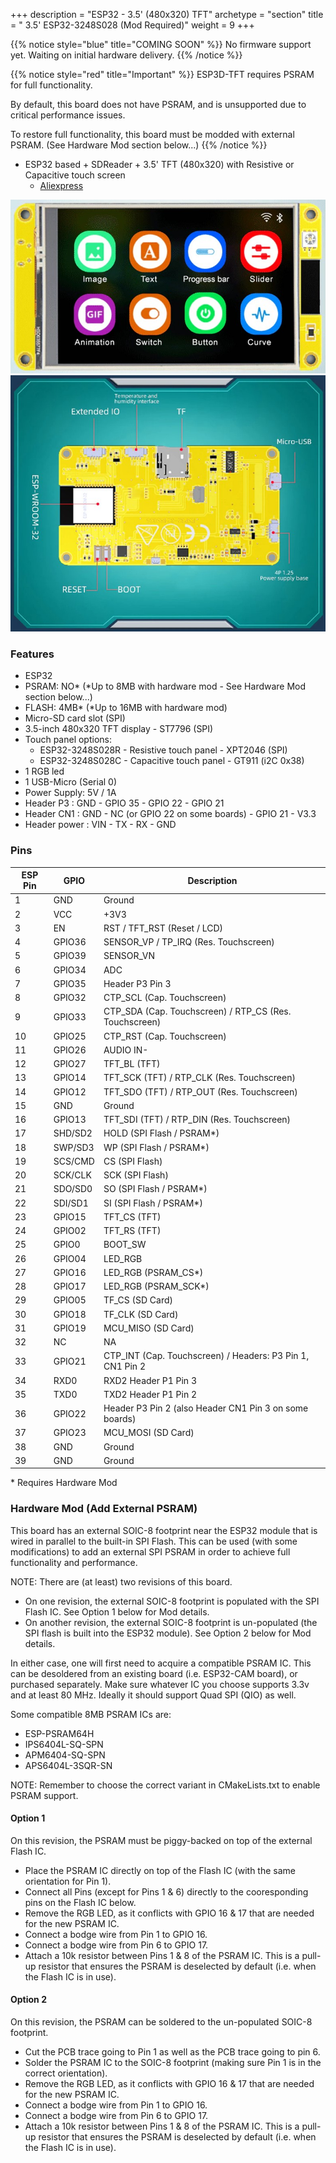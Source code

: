 +++
description = "ESP32 - 3.5' (480x320) TFT"
archetype = "section"
title = " 3.5' ESP32-3248S028 (Mod Required)"
weight = 9
+++

{{% notice style="blue" title="COMING SOON"  %}}
No firmware support yet.  Waiting on initial hardware delivery.
{{% /notice %}}

{{% notice style="red" title="Important"  %}}
ESP3D-TFT requires PSRAM for full functionality.

By default, this board does not have PSRAM, and is unsupported due to critical performance issues.

To restore full functionality, this board must be modded with external PSRAM. (See Hardware Mod section below...)
{{% /notice %}}

* ESP32 based + SDReader + 3.5' TFT (480x320) with Resistive or Capacitive touch screen
  * [Aliexpress](https://www.aliexpress.com/item/3256804446638703.html)

![image](front.jpg?width=400px)
![image](back.jpg?width=400px)


### Features
* ESP32
* PSRAM: NO* (*Up to 8MB with hardware mod - See Hardware Mod section below...)
* FLASH: 4MB* (*Up to 16MB with hardware mod)
* Micro-SD card slot (SPI)
* 3.5-inch 480x320 TFT display - ST7796 (SPI)   
* Touch panel options:
  * ESP32-3248S028R - Resistive touch panel - XPT2046 (SPI)
  * ESP32-3248S028C - Capacitive touch panel - GT911 (i2C 0x38)
* 1 RGB led
* 1 USB-Micro (Serial 0)
* Power Supply: 5V / 1A
* Header P3 : GND - GPIO 35 - GPIO 22 - GPIO 21 
* Header CN1 :  GND - NC (or GPIO 22 on some boards) - GPIO 21 - V3.3
* Header power : VIN - TX - RX - GND

### Pins
|ESP Pin|  GPIO   | Description                              |
| ----- | ------- | ---------------------------------------- |
|   1   |  GND    |  Ground                                  |
|   2   |  VCC    |  +3V3                                    |
|   3   |  EN     |  RST / TFT_RST (Reset / LCD)             |
|   4   |  GPIO36 |  SENSOR_VP / TP_IRQ (Res. Touchscreen)   |
|   5   |  GPIO39 |  SENSOR_VN                               |
|   6   |  GPIO34 |  ADC                                     |
|   7   |  GPIO35 |  Header P3 Pin 3                         |
|   8   |  GPIO32 |  CTP_SCL (Cap. Touchscreen)              |
|   9   |  GPIO33 |  CTP_SDA (Cap. Touchscreen) / RTP_CS (Res. Touchscreen) |
|   10  |  GPIO25 |  CTP_RST (Cap. Touchscreen)              |
|   11  |  GPIO26 |  AUDIO IN-                               |
|   12  |  GPIO27 |  TFT_BL (TFT)                            |
|   13  |  GPIO14 |  TFT_SCK (TFT) / RTP_CLK (Res. Touchscreen) |
|   14  |  GPIO12 |  TFT_SDO (TFT) / RTP_OUT (Res. Touchscreen) |
|   15  |  GND    |  Ground                                  |
|   16  |  GPIO13 |  TFT_SDI (TFT) / RTP_DIN (Res. Touchscreen) |
|   17  | SHD/SD2 |  HOLD (SPI Flash / PSRAM*)               |
|   18  | SWP/SD3 |  WP (SPI Flash / PSRAM*)                 |
|   19  | SCS/CMD |  CS (SPI Flash)                          |
|   20  | SCK/CLK |  SCK (SPI Flash)                         |
|   21  | SDO/SD0 |  SO (SPI Flash / PSRAM*)                 |
|   22  | SDI/SD1 |  SI (SPI Flash / PSRAM*)                 |
|   23  |  GPIO15 |  TFT_CS (TFT)                            |
|   24  |  GPIO02 |  TFT_RS (TFT)                            |
|   25  |  GPIO0  |  BOOT_SW                                 |
|   26  |  GPIO04 |  LED_RGB                                 |
|   27  |  GPIO16 |  LED_RGB (PSRAM_CS*)                     |
|   28  |  GPIO17 |  LED_RGB (PSRAM_SCK*)                    |
|   29  |  GPIO05 |  TF_CS (SD Card)                         |
|   30  |  GPIO18 |  TF_CLK (SD Card)                        |
|   31  |  GPIO19 |  MCU_MISO (SD Card)                      |
|   32  |  NC     |  NA                                      |
|   33  |  GPIO21 |  CTP_INT (Cap. Touchscreen) / Headers: P3 Pin 1, CN1 Pin 2 |
|   34  |  RXD0   |  RXD2 Header P1 Pin 3                    |
|   35  |  TXD0   |  TXD2 Header P1 Pin 2                    |
|   36  |  GPIO22 |  Header P3 Pin 2 (also Header CN1 Pin 3 on some boards) |
|   37  |  GPIO23 |  MCU_MOSI (SD Card)                      |
|   38  |  GND    |  Ground                                  |
|   39  |  GND    |  Ground                                  |

\* Requires Hardware Mod

### Hardware Mod (Add External PSRAM)
This board has an external SOIC-8 footprint near the ESP32 module that is wired in parallel to the built-in SPI Flash.  This can be used (with some modifications) to add an external SPI PSRAM in order to achieve full functionality and performance.

NOTE: There are (at least) two revisions of this board.
* On one revision, the external SOIC-8 footprint is populated with the SPI Flash IC.  See Option 1 below for Mod details.
* On another revision, the external SOIC-8 footprint is un-populated (the SPI flash is built into the ESP32 module).  See Option 2 below for Mod details.

In either case, one will first need to acquire a compatible PSRAM IC.  This can be desoldered from an existing board (i.e. ESP32-CAM board), or purchased separately.  Make sure whatever IC you choose supports 3.3v and at least 80 MHz.  Ideally it should support Quad SPI (QIO) as well.

Some compatible 8MB PSRAM ICs are:
* ESP-PSRAM64H
* IPS6404L-SQ-SPN
* APM6404-SQ-SPN
* APS6404L-3SQR-SN

NOTE: Remember to choose the correct variant in CMakeLists.txt to enable PSRAM support.

#### Option 1
On this revision, the PSRAM must be piggy-backed on top of the external Flash IC.
* Place the PSRAM IC directly on top of the Flash IC (with the same orientation for Pin 1).
* Connect all Pins (except for Pins 1 & 6) directly to the cooresponding pins on the Flash IC below.
* Remove the RGB LED, as it conflicts with GPIO 16 & 17 that are needed for the new PSRAM IC.
* Connect a bodge wire from Pin 1 to GPIO 16.
* Connect a bodge wire from Pin 6 to GPIO 17.
* Attach a 10k resistor between Pins 1 & 8 of the PSRAM IC. This is a pull-up resistor that ensures the PSRAM is deselected by default (i.e. when the Flash IC is in use).

#### Option 2
On this revision, the PSRAM can be soldered to the un-populated SOIC-8 footprint.
* Cut the PCB trace going to Pin 1 as well as the PCB trace going to pin 6.
* Solder the PSRAM IC to the SOIC-8 footprint (making sure Pin 1 is in the correct orientation).
* Remove the RGB LED, as it conflicts with GPIO 16 & 17 that are needed for the new PSRAM IC.
* Connect a bodge wire from Pin 1 to GPIO 16.
* Connect a bodge wire from Pin 6 to GPIO 17.
* Attach a 10k resistor between Pins 1 & 8 of the PSRAM IC. This is a pull-up resistor that ensures the PSRAM is deselected by default (i.e. when the Flash IC is in use).
